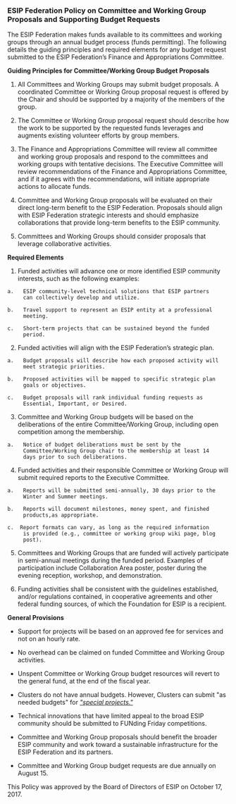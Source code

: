  ### ESIP Federation Policy on Committee and Working Group Proposals and Supporting Budget Requests
 
 The ESIP Federation makes funds available to its committees and
 working groups through an annual budget process (funds permitting).
 The following details the guiding principles and required elements for
 any budget request submitted to the ESIP Federation’s Finance and
 Appropriations Committee.
 
**Guiding Principles for Committee/Working Group
 Budget Proposals**

1.   All Committees and Working Groups may submit budget proposals. A
     coordinated Committee or Working Group proposal request is offered
     by the Chair and should be supported by a majority of the members
     of the group.

2.   The Committee or Working Group proposal request should describe
     how the work to be supported by the requested funds leverages and
     augments existing volunteer efforts by group members.

3.   The Finance and Appropriations Committee will review all committee
     and working group proposals and respond to the committees and
     working groups with tentative decisions. The Executive Committee
     will review recommendations of the Finance and Appropriations
     Committee, and if it agrees with the recommendations, will
     initiate appropriate actions to allocate funds.

4.   Committee and Working Group proposals will be evaluated on their
     direct long-term benefit to the ESIP Federation. Proposals should
     align with ESIP Federation strategic interests and should
     emphasize collaborations that provide long-term benefits to the
     ESIP community.

5.   Committees and Working Groups should consider proposals that
     leverage collaborative activities.

 **Required Elements**

1.   Funded activities will advance one or more identified ESIP
     community interests, such as the following examples:
    
    a.   ESIP community-level technical solutions that ESIP partners
         can collectively develop and utilize.
    
    b.   Travel support to represent an ESIP entity at a professional
         meeting.
    
    c.   Short-term projects that can be sustained beyond the funded
         period.

2.   Funded activities will align with the ESIP Federation’s strategic
     plan.
    
    a.   Budget proposals will describe how each proposed activity will
         meet strategic priorities.
    
    b.   Proposed activities will be mapped to specific strategic plan
         goals or objectives.
    
    c.   Budget proposals will rank individual funding requests as
         Essential, Important, or Desired.

3.   Committee and Working Group budgets will be based on the
     deliberations of the entire Committee/Working Group, including
     open competition among the membership.
    
    a.   Notice of budget deliberations must be sent by the
         Committee/Working Group chair to the membership at least 14
         days prior to such deliberations.

4.   Funded activities and their responsible Committee or Working Group
     will submit required reports to the Executive Committee.
    
    a.   Reports will be submitted semi-annually, 30 days prior to the
         Winter and Summer meetings.
    
    b.   Reports will document milestones, money spent, and finished
         products,as appropriate.
    
    c.  Report formats can vary, as long as the required information
         is provided (e.g., committee or working group wiki page, blog
         post).

5.   Committees and Working Groups that are funded will actively
     participate in semi-annual meetings during the funded period.
     Examples of participation include Collaboration Area poster,
     poster during the evening reception, workshop, and demonstration.

6.   Funding activities shall be consistent with the guidelines
     established, and/or regulations contained, in cooperative
     agreements and other federal funding sources, of which the
     Foundation for ESIP is a recipient.

**General Provisions**

  -  Support for projects will be based on an approved fee for services
     and not on an hourly rate.

  -  No overhead can be claimed on funded Committee and Working Group
     activities.

  -  Unspent Committee or Working Group budget resources will revert to
     the general fund, at the end of the fiscal year.

  -  Clusters do not have annual budgets. However, Clusters can submit
     "as needed budgets" for [*"special
     projects."*](https://docs.google.com/document/d/1b3ZZ7pvDHsx9Qf8wv-9VXi8IEdm7MLSmBNGQ_Elk1b0/edit#)

  -  Technical innovations that have limited appeal to the broad ESIP
     community should be submitted to FUNding Friday competitions.

  -  Committee and Working Group proposals should benefit the broader
     ESIP community and work toward a sustainable infrastructure for
     the ESIP Federation and its partners.

  -  Committee and Working Group budget requests are due annually on
     August 15.

This Policy was approved by the Board of Directors of ESIP on October
17, 2017.
